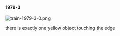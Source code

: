 #### 1979-3
![train-1979-3-0.png](https://github.com/lil-lab/nlvr/raw/master/nlvr/train/images/56/train-1979-3-0.png "train-1979-3-0.png")

there is exactly one yellow object touching the edge